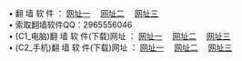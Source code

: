 &#8226; 翻 墙 软 件 ：
<a href="http://app365.ga/f/" target="_blank">网址一</a>
　<a href="http://tv555.cf/ff/" target="_blank">网址二</a>
　<a href="http://qq404.cf/f/" target="_blank">网址三</a>
　<br />
&#8226; 索取翻墙软件QQ：2965556046<br />
&#8226; (C1_电脑)翻 墙 软 件(下载)网址 ：
<a href="http://app365.ga/f/" target="_blank">网址一</a>
　<a href="http://tv555.cf/f/" target="_blank">网址二</a>
　<a href="http://qq404.cf/f/" target="_blank">网址三</a><br />
&#8226; (C2_手机)翻 墙 软 件(下载)网址 ：
<a href="http://app365.ga/ff/" target="_blank">网址一</a>
　<a href="http://tv555.cf/ff/" target="_blank">网址二</a>
　<a href="http://qq404.cf/ff/" target="_blank">网址三</a>
